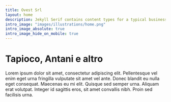 ```yaml
---
title: Ovest Srl
layout: home
description: Jekyll Serif contains content types for a typical business website. The theme is fully responsive, blazing fast and artfully illustrated.
intro_image: "images/illustrations/home.png"
intro_image_absolute: true
intro_image_hide_on_mobile: true
---
```


# Tapioco, Antani e altro

Lorem ipsum dolor sit amet, consectetur adipiscing elit. Pellentesque vel enim eget urna fringilla vulputate sit amet vel ante. Donec blandit eu nulla eget consequat. Maecenas eu mi elit. Quisque sed semper urna. Aliquam erat volutpat. Integer id sagittis eros, sit amet convallis nibh. Proin sed facilisis urna.
